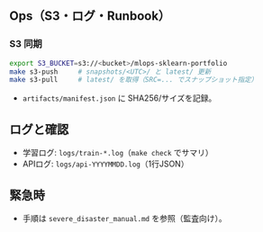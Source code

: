 ## Ops（S3・ログ・Runbook）

### S3 同期

```bash
export S3_BUCKET=s3://<bucket>/mlops-sklearn-portfolio
make s3-push     # snapshots/<UTC>/ と latest/ 更新
make s3-pull     # latest/ を取得（SRC=... でスナップショット指定）
```

* `artifacts/manifest.json` に SHA256/サイズを記録。

## ログと確認

* 学習ログ: `logs/train-*.log`（`make check` でサマリ）
* APIログ: `logs/api-YYYYMMDD.log`（1行JSON）

## 緊急時

* 手順は `severe_disaster_manual.md` を参照（監査向け）。